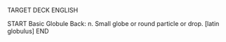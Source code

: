 TARGET DECK
ENGLISH

START
Basic
Globule
Back: n. Small globe or round particle or drop. [latin globulus]
END
